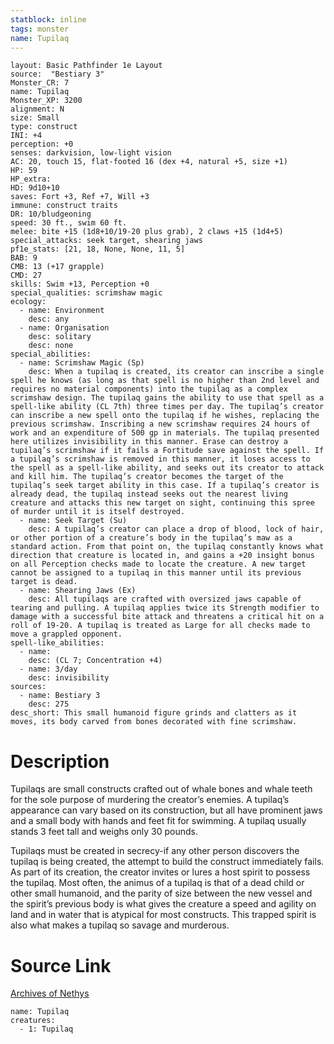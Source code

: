 ```yaml
---
statblock: inline
tags: monster
name: Tupilaq
---
```

```statblock
layout: Basic Pathfinder 1e Layout
source:  "Bestiary 3"
Monster_CR: 7
name: Tupilaq
Monster_XP: 3200
alignment: N
size: Small
type: construct
INI: +4
perception: +0
senses: darkvision, low-light vision
AC: 20, touch 15, flat-footed 16 (dex +4, natural +5, size +1)
HP: 59
HP_extra: 
HD: 9d10+10
saves: Fort +3, Ref +7, Will +3
immune: construct traits
DR: 10/bludgeoning
speed: 30 ft., swim 60 ft.
melee: bite +15 (1d8+10/19-20 plus grab), 2 claws +15 (1d4+5)
special_attacks: seek target, shearing jaws
pf1e_stats: [21, 18, None, None, 11, 5]
BAB: 9
CMB: 13 (+17 grapple)
CMD: 27
skills: Swim +13, Perception +0
special_qualities: scrimshaw magic
ecology:
  - name: Environment
    desc: any
  - name: Organisation
    desc: solitary
    desc: none
special_abilities:
  - name: Scrimshaw Magic (Sp)
    desc: When a tupilaq is created, its creator can inscribe a single spell he knows (as long as that spell is no higher than 2nd level and requires no material components) into the tupilaq as a complex scrimshaw design. The tupilaq gains the ability to use that spell as a spell-like ability (CL 7th) three times per day. The tupilaq’s creator can inscribe a new spell onto the tupilaq if he wishes, replacing the previous scrimshaw. Inscribing a new scrimshaw requires 24 hours of work and an expenditure of 500 gp in materials. The tupilaq presented here utilizes invisibility in this manner. Erase can destroy a tupilaq’s scrimshaw if it fails a Fortitude save against the spell. If a tupilaq’s scrimshaw is removed in this manner, it loses access to the spell as a spell-like ability, and seeks out its creator to attack and kill him. The tupilaq’s creator becomes the target of the tupilaq’s seek target ability in this case. If a tupilaq’s creator is already dead, the tupilaq instead seeks out the nearest living creature and attacks this new target on sight, continuing this spree of murder until it is itself destroyed.
  - name: Seek Target (Su)
    desc: A tupilaq’s creator can place a drop of blood, lock of hair, or other portion of a creature’s body in the tupilaq’s maw as a standard action. From that point on, the tupilaq constantly knows what direction that creature is located in, and gains a +20 insight bonus on all Perception checks made to locate the creature. A new target cannot be assigned to a tupilaq in this manner until its previous target is dead.
  - name: Shearing Jaws (Ex)
    desc: All tupilaqs are crafted with oversized jaws capable of tearing and pulling. A tupilaq applies twice its Strength modifier to damage with a successful bite attack and threatens a critical hit on a roll of 19-20. A tupilaq is treated as Large for all checks made to move a grappled opponent.
spell-like_abilities:
  - name:
    desc: (CL 7; Concentration +4)
  - name: 3/day
    desc: invisibility
sources:
  - name: Bestiary 3
    desc: 275
desc_short: This small humanoid figure grinds and clatters as it moves, its body carved from bones decorated with fine scrimshaw.
```
# Description
Tupilaqs are small constructs crafted out of whale bones and whale teeth for the sole purpose of murdering the creator’s enemies. A tupilaq’s appearance can vary based on its construction, but all have prominent jaws and a small body with hands and feet fit for swimming. A tupilaq usually stands 3 feet tall and weighs only 30 pounds.

Tupilaqs must be created in secrecy-if any other person discovers the tupilaq is being created, the attempt to build the construct immediately fails. As part of its creation, the creator invites or lures a host spirit to possess the tupilaq. Most often, the animus of a tupilaq is that of a dead child or other small humanoid, and the parity of size between the new vessel and the spirit’s previous body is what gives the creature a speed and agility on land and in water that is atypical for most constructs. This trapped spirit is also what makes a tupilaq so savage and murderous.
# Source Link
[Archives of Nethys](https://aonprd.com/MonsterDisplay.aspx?ItemName=Tupilaq)
```encounter-table
name: Tupilaq
creatures:
  - 1: Tupilaq
```
